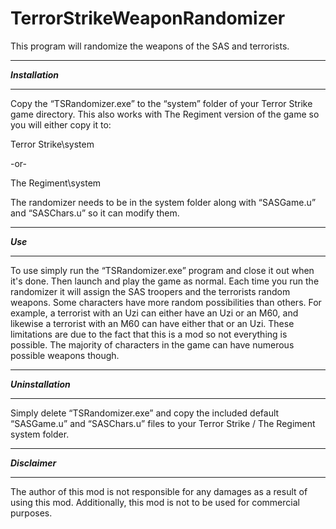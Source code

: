 # TerrorStrikeWeaponRandomizer
This program will randomize the weapons of the SAS and terrorists.

******************
***Installation***
******************
Copy the “TSRandomizer.exe” to the “system”
folder of your Terror Strike game directory.  This also works with
The Regiment version of the game so you will either copy it to:

Terror Strike\system

-or-

The Regiment\system

The randomizer needs to be in the system folder
along with “SASGame.u” and “SASChars.u” so it can modify
them.

*********
***Use***
*********
To use simply run the “TSRandomizer.exe”
program and close it out when it's done.  Then launch and play the
game as normal.  Each time you run the randomizer it will assign the
SAS troopers and the terrorists random weapons.  Some characters have
more random possibilities than others.  For example, a terrorist with
an Uzi can either have an Uzi or an M60, and likewise a terrorist
with an M60 can have either that or an Uzi.  These limitations are
due to the fact that this is a mod so not everything is possible. 
The majority of characters in the game can have numerous possible
weapons though.

********************
***Uninstallation***
********************
Simply delete “TSRandomizer.exe” and copy the
included default “SASGame.u” and “SASChars.u” files to your
Terror Strike / The Regiment system folder.

****************
***Disclaimer***
****************
The author of this mod is not responsible for any
damages as a result of using this mod.  Additionally, this mod is not
to be used for commercial purposes.
